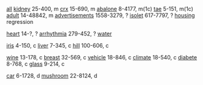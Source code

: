 [all](http://archive.ics.uci.edu/ml/datasets.html)
[kidney](http://archive.ics.uci.edu/ml/datasets/Chronic_Kidney_Disease)                     25-400,     m
[crx](http://archive.ics.uci.edu/ml/datasets/Credit+Approval)                               15-690,     m
[abalone](http://archive.ics.uci.edu/ml/datasets/Abalone)                                   8-4177,     m(1c)
[tae](http://archive.ics.uci.edu/ml/datasets/Teaching+Assistant+Evaluation)                 5-151,      m(1c)
[adult](http://archive.ics.uci.edu/ml/datasets/Adult)                                       14-48842,   m
[advertisements](http://archive.ics.uci.edu/ml/datasets/Internet+Advertisements)            1558-3279,  ?
[isolet](http://archive.ics.uci.edu/ml/datasets/ISOLET)                                     617-7797,   ?
[housing](http://archive.ics.uci.edu/ml/datasets/Housing)                                   regression

[heart](http://archive.ics.uci.edu/ml/datasets/Heart+Disease)                               14-?,       ?
[arrhythmia](http://archive.ics.uci.edu/ml/datasets/Arrhythmia)                             279-452,    ?
[water](http://archive.ics.uci.edu/ml/datasets/Water+Treatment+Plant)

[iris](http://archive.ics.uci.edu/ml/datasets/Iris)                                         4-150,      c
[liver](http://archive.ics.uci.edu/ml/datasets/Liver+Disorders)                             7-345,      c
[hill](http://archive.ics.uci.edu/ml/datasets/Hill-Valley)                                  100-606,    c

[wine](http://archive.ics.uci.edu/ml/datasets/Wine)                                         13-178,     c
[breast](http://archive.ics.uci.edu/ml/datasets/Breast+Cancer+Wisconsin+%28Diagnostic%29)   32-569,     c
[vehicle](http://archive.ics.uci.edu/ml/datasets/Statlog+%28Vehicle+Silhouettes%29)         18-846,     c
[climate](http://archive.ics.uci.edu/ml/datasets/Climate+Model+Simulation+Crashes)          18-540,     c
[diabete](http://archive.ics.uci.edu/ml/datasets/Pima+Indians+Diabetes)                     8-768,      c
[glass](http://archive.ics.uci.edu/ml/datasets/Glass+Identification)                        9-214,      c

[car](http://archive.ics.uci.edu/ml/datasets/Car+Evaluation)                                6-1728,     d
[mushroom](http://archive.ics.uci.edu/ml/datasets/Mushroom)                                 22-8124,    d

